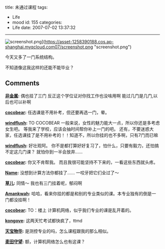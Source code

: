 title: 未通过课程
tags:
  - Life
  - mood
id: 155
categories:
  - Life
date: 2007-07-02 13:37:32
---

![screenshot.png](https://asset-1258390188.cos.ap-shanghai.myqcloud.com/screenshot.png)](https://asset-1258390188.cos.ap-shanghai.myqcloud.com07/screenshot.png "screenshot.png")

今天又多了一门系统结构。

不知道像这我这样的还能不能毕业？
## Comments

**[非金属](#899 "2007-07-02 22:39:13"):** 偶也挂了三门 反正这个学位证对你找工作也没啥用啊 能过几门是几门,以后也可以补啊

**[cocobear](#902 "2007-07-03 23:14:30"):** 任选课是不用补考，但还要再选一门，晕。

**[windflush](#901 "2007-07-03 16:41:55"):** TO COCOBEAR 一般来说，女性的魅力能大一点，所以你还是多考虑女生吧。 等我来了学校，应该会抽时间帮你补上一门的吧。 还有，不要迷惑大家，任选课挂了是不用补考的！！知道不，所以你挂的也不多啊，只有7门而已嘛

**[windflush](#894 "2007-07-02 16:18:20"):** 好壮观阿。 你不是都打算好好复习了，怕什么，只要有毅力，还怕搞不定这几门课？ 就怕你到一半会放弃……

**[cocobear](#895 "2007-07-02 17:46:33"):** 你又不肯帮我。 而且我很可能坚持不下来的，一看这些东西就头疼。

**[Name](#896 "2007-07-02 22:16:27"):** 没想到计算方法你都挂了…… 一咬牙把它们全过了～

**[草儿](#897 "2007-07-02 22:17:51"):** 同情～ 我也有三门挂着呢，郁闷啊

**[Amankwah](#952 "2007-07-07 08:55:39"):** 哈哈，看来你挂的都是和别的专业类似的课。本专业独有的倒是一门都没挂啊！

**[cocobear](#947 "2007-07-06 19:39:06"):** TO：楼上 计算机网络，似乎我们专业的课是乱开着的。

**[kongove](#931 "2007-07-05 23:02:25"):** 这两天忙考试都快疯了，ttmd

**[天宝物华](#942 "2007-07-06 12:39:50"):** 是测控专业的吗，怎么课程跟我的那么相似。

**[麦田守望](#7806 "2010-04-14 16:08:10"):** 额，计算机网络怎么也有这课？

